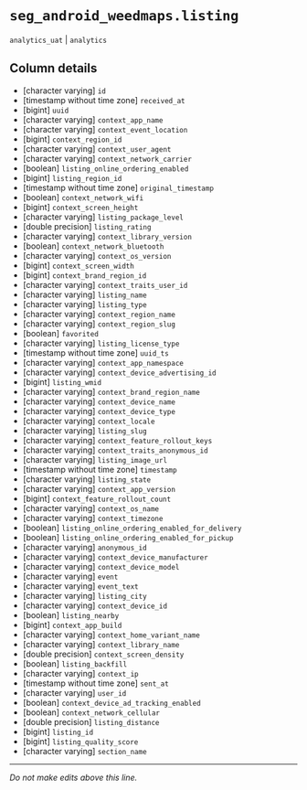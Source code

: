 # `seg_android_weedmaps.listing`
`analytics_uat` | `analytics`

## Column details
* [character varying] `id`
* [timestamp without time zone] `received_at`
* [bigint]    `uuid`
* [character varying] `context_app_name`
* [character varying] `context_event_location`
* [bigint]    `context_region_id`
* [character varying] `context_user_agent`
* [character varying] `context_network_carrier`
* [boolean]   `listing_online_ordering_enabled`
* [bigint]    `listing_region_id`
* [timestamp without time zone] `original_timestamp`
* [boolean]   `context_network_wifi`
* [bigint]    `context_screen_height`
* [character varying] `listing_package_level`
* [double precision] `listing_rating`
* [character varying] `context_library_version`
* [boolean]   `context_network_bluetooth`
* [character varying] `context_os_version`
* [bigint]    `context_screen_width`
* [bigint]    `context_brand_region_id`
* [character varying] `context_traits_user_id`
* [character varying] `listing_name`
* [character varying] `listing_type`
* [character varying] `context_region_name`
* [character varying] `context_region_slug`
* [boolean]   `favorited`
* [character varying] `listing_license_type`
* [timestamp without time zone] `uuid_ts`
* [character varying] `context_app_namespace`
* [character varying] `context_device_advertising_id`
* [bigint]    `listing_wmid`
* [character varying] `context_brand_region_name`
* [character varying] `context_device_name`
* [character varying] `context_device_type`
* [character varying] `context_locale`
* [character varying] `listing_slug`
* [character varying] `context_feature_rollout_keys`
* [character varying] `context_traits_anonymous_id`
* [character varying] `listing_image_url`
* [timestamp without time zone] `timestamp`
* [character varying] `listing_state`
* [character varying] `context_app_version`
* [bigint]    `context_feature_rollout_count`
* [character varying] `context_os_name`
* [character varying] `context_timezone`
* [boolean]   `listing_online_ordering_enabled_for_delivery`
* [boolean]   `listing_online_ordering_enabled_for_pickup`
* [character varying] `anonymous_id`
* [character varying] `context_device_manufacturer`
* [character varying] `context_device_model`
* [character varying] `event`
* [character varying] `event_text`
* [character varying] `listing_city`
* [character varying] `context_device_id`
* [boolean]   `listing_nearby`
* [bigint]    `context_app_build`
* [character varying] `context_home_variant_name`
* [character varying] `context_library_name`
* [double precision] `context_screen_density`
* [boolean]   `listing_backfill`
* [character varying] `context_ip`
* [timestamp without time zone] `sent_at`
* [character varying] `user_id`
* [boolean]   `context_device_ad_tracking_enabled`
* [boolean]   `context_network_cellular`
* [double precision] `listing_distance`
* [bigint]    `listing_id`
* [bigint]    `listing_quality_score`
* [character varying] `section_name`

-------------------------------------------------------------------------------
*Do not make edits above this line.*
